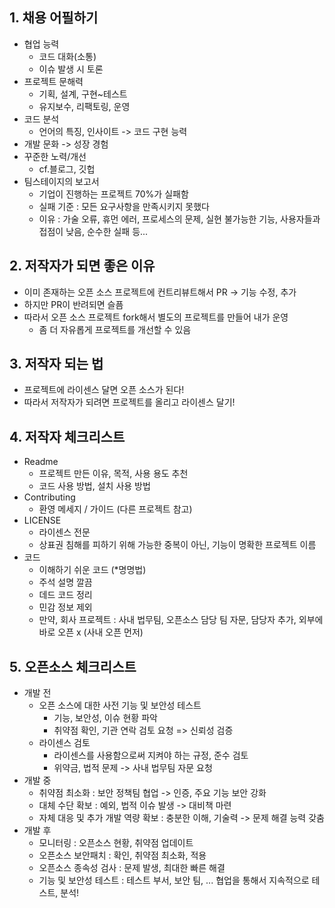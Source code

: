 ## 1. 채용 어필하기

- 협업 능력
    - 코드 대화(소통)
    - 이슈 발생 시 토론
- 프로젝트 문해력
    - 기획, 설계, 구현~테스트
    - 유지보수, 리팩토링, 운영
- 코드 분석
    - 언어의 특징, 인사이트 -> 코드 구현 능력
- 개발 문화 -> 성장 경험
- 꾸준한 노력/개선
    - cf.블로그, 깃헙
- 팀스테이지의 보고서
    - 기업이 진행하는 프로젝트 70%가 실패함
    - 실패 기준 : 모든 요구사항을 만족시키지 못했다
    - 이유 : 가술 오류, 휴먼 에러, 프로세스의 문제, 실현 불가능한 기능, 사용자들과 접점이 낮음, 순수한 실패 등...

## 2. 저작자가 되면 좋은 이유
- 이미 존재하는 오픈 소스 프로젝트에 컨트리뷰트해서 PR -> 기능 수정, 추가
- 하지만 PR이 반려되면 슬픔
- 따라서 오픈 소스 프로젝트 fork해서 별도의 프로젝트를 만들어 내가 운영
    - 좀 더 자유롭게 프로젝트를 개선할 수 있음

## 3. 저작자 되는 법
- 프로젝트에 라이센스 달면 오픈 소스가 된다!
- 따라서 저작자가 되려면 프로젝트를 올리고 라이센스 달기!

## 4. 저작자 체크리스트
- Readme
    - 프로젝트 만든 이유, 목적, 사용 용도 추천
    - 코드 사용 방법, 설치 사용 방법
- Contributing
    - 환영 메세지 / 가이드 (다른 프로젝트 참고)
- LICENSE
    - 라이센스 전문
    - 상표권 침해를 피하기 위해 가능한 중복이 아닌, 기능이 명확한 프로젝트 이름
- 코드
    - 이해하기 쉬운 코드 (*명명법)
    - 주석 설명 깔끔
    - 데드 코드 정리
    - 민감 정보 제외
    - 만약, 회사 프로젝트 : 사내 법무팀, 오픈소스 담당 팀 자문, 담당자 추가, 외부에 바로 오픈 x (사내 오픈 먼저)

## 5. 오픈소스 체크리스트
- 개발 전
    - 오픈 소스에 대한 사전 기능 및 보안성 테스트
        - 기능, 보안성, 이슈 현황 파악
        - 취약점 확인, 기관 연락 검토 요청 => 신뢰성 검증
    - 라이센스 검토
        - 라이센스를 사용함으로써 지켜야 하는 규정, 준수 검토
        - 위약금, 법적 문제 -> 사내 법무팀 자문 요청
- 개발 중
    - 취약점 최소화 : 보안 정책팀 협업 -> 인증, 주요 기능 보안 강화
    - 대체 수단 확보 : 예외, 법적 이슈 발생 -> 대비책 마련
    - 자체 대응 및 추가 개발 역량 확보 : 충분한 이해, 기술력 -> 문제 해결 능력 갖춤
- 개발 후
    - 모니터링 : 오픈소스 현황, 취약점 업데이트
    - 오픈소스 보안패치 : 확인, 취약점 최소화, 적용
    - 오픈소스 종속성 검사 : 문제 발생, 최대한 빠른 해결
    - 기능 및 보안성 테스트 : 테스트 부서, 보안 팀, ... 협업을 통해서 지속적으로 테스트, 분석!